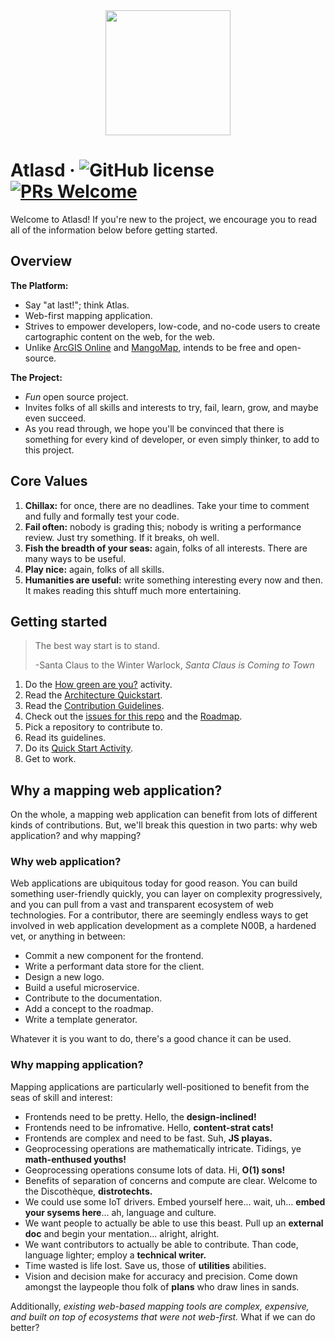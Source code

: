<div align="center">
  <img width="200" height="200" src="https://user-images.githubusercontent.com/79056955/128594497-46dcd431-6723-4d2f-9f68-a2fd5c569e8c.png"/>
 </div>

# Atlasd &middot; ![GitHub license](https://img.shields.io/badge/license-MIT-blue.svg) [![PRs Welcome](https://img.shields.io/badge/PRs-welcome-brightgreen.svg)](https://reactjs.org/docs/how-to-contribute.html#your-first-pull-request)
Welcome to Atlasd! If you're new to the project, we encourage you to read all of the information below before getting started.


## Overview
**The Platform:**
- Say "at last!"; think Atlas.
- Web-first mapping application. 
- Strives to empower developers, low-code, and no-code users to create cartographic content on the web, for the web. 
- Unlike [ArcGIS Online](https://www.arcgis.com/index.html) and [MangoMap](https://mangomap.com/), intends to be free and open-source.

**The Project:**
- *Fun* open source project. 
- Invites folks of all skills and interests to try, fail, learn, grow, and maybe even succeed. 
- As you read through, we hope you'll be convinced that there is something for every kind of developer, or even simply thinker, to add to this project.

## Core Values
1. **Chillax:** for once, there are no deadlines. Take your time to comment and fully and formally test your code.
2. **Fail often:** nobody is grading this; nobody is writing a performance review. Just try something. If it breaks, oh well.
3. **Fish the breadth of your seas:** again, folks of all interests. There are many ways to be useful. 
4. **Play nice:** again, folks of all skills.
5. **Humanities are useful:** write something interesting every now and then. It makes reading this shtuff much more entertaining.

## Getting started
> The best way start is to stand.
> 
> -Santa Claus to the Winter Warlock, *Santa Claus is Coming to Town*

1. Do the [How green are you?](https://github.com/atlasd-geo/atlasd/blob/main/How%20green%20are%20you%3F.md) activity.
2. Read the [Architecture Quickstart]().
3. Read the [Contribution Guidelines]().
4. Check out the [issues for this repo]() and the [Roadmap]().
5. Pick a repository to contribute to.
6. Read its guidelines.
7. Do its [Quick Start Activity]().
8. Get to work.

## Why a mapping web application?
On the whole, a mapping web application can benefit from lots of different kinds of contributions. But, we'll break this question in two parts: why web application? and why mapping?

### Why web application?
Web applications are ubiquitous today for good reason. You can build something user-friendly quickly, you can layer on complexity progressively, and you can pull from a vast and transparent ecosystem of web technologies. For a contributor, there are seemingly endless ways to get involved in web application development as a complete N00B, a hardened vet, or anything in between:
- Commit a new component for the frontend.
- Write a performant data store for the client.
- Design a new logo.
- Build a useful microservice.
- Contribute to the documentation.
- Add a concept to the roadmap.
- Write a template generator.

Whatever it is you want to do, there's a good chance it can be used.

### Why mapping application?
Mapping applications are particularly well-positioned to benefit from the seas of skill and interest:
- Frontends need to be pretty. Hello, the **design-inclined!**
- Frontends need to be infromative. Hello, **content-strat cats!**
- Frontends are complex and need to be fast. Suh, **JS playas.**
- Geoprocessing operations are mathematically intricate. Tidings, ye **math-enthused youths!** 
- Geoprocessing operations consume lots of data. Hi, **O(1) sons!**
- Benefits of separation of concerns and compute are clear. Welcome to the Discothèque, **distrotechts.**
- We could use some IoT drivers. Embed yourself here... wait, uh... **embed your sysems here**... ah, language and culture.
- We want people to actually be able to use this beast. Pull up an **external doc** and begin your mentation... alright, alright.
- We want contributors to actually be able to contribute. Than code, language lighter; employ a **technical writer.**
- Time wasted is life lost. Save us, those of **utilities** abilities.
- Vision and decision make for accuracy and precision. Come down amongst the laypeople thou folk of **plans** who draw lines in sands. 

Additionally, *existing web-based mapping tools are complex, expensive, and built on top of ecosystems that were not web-first.* What if we can do better?
